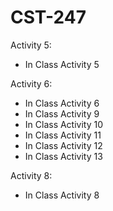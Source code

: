 # CST-247
Activity 5:
- In Class Activity 5

Activity 6:
- In Class Activity 6
- In Class Activity 9
- In Class Activity 10
- In Class Activity 11
- In Class Activity 12
- In Class Activity 13

Activity 8:
- In Class Activity 8
